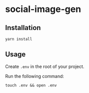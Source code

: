 # social-image-gen

## Installation

```
yarn install
```

## Usage

Create `.env` in the root of your project.

Run the following command:

```
touch .env && open .env
```
